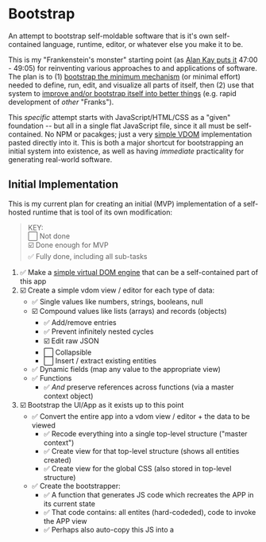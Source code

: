 # Bootstrap
An attempt to bootstrap self-moldable software that is it's own self-contained language, runtime, editor, or whatever else you make it to be.

This is my "Frankenstein's monster" starting point (as [Alan Kay puts it](https://youtu.be/YyIQKBzIuBY?t=47m) 47:00 - 49:05) for reinventing various approaches to and applications of software. The plan is to (1) [bootstrap the minimum mechanism](#initial-implementation) (or minimal effort) needed to define, run, edit, and visualize all parts of itself, then (2) use that system to [improve and/or bootstrap itself into better things](#further-development--exploration) (e.g. rapid development of _other_ "Franks").

This _specific_ attempt starts with JavaScript/HTML/CSS as a "given" foundation -- but all in a single flat JavaScript file, since it all must be self-contained. No NPM or pacakges; just a very [simple VDOM](https://github.com/d-cook/vdom) implementation pasted directly into it. This is both a major shortcut for bootstrapping an initial system into existence, as well as having _immediate_ practicality for generating real-world software.

## Initial Implementation

This is my current plan for creating an initial (MVP) implementation of a self-hosted runtime that is tool of its own modification:

> KEY:
> <br>:white_large_square:    Not done
> <br>:ballot_box_with_check: Done enough for MVP
> <br>:white_check_mark:      Fully done, including all sub-tasks

1. :white_check_mark:      Make a [simple virtual DOM engine](https://github.com/d-cook/vdom) that can be a self-contained part of this app
2. :ballot_box_with_check: Create a simple vdom view / editor for each type of data:
   - :white_check_mark:      Single values like numbers, strings, booleans, null
   - :ballot_box_with_check: Compound values like lists (arrays) and records (objects)
     - :white_check_mark:      Add/remove entries
     - :white_check_mark:      Prevent infinitely nested cycles
     - :ballot_box_with_check: Edit raw JSON
     - :white_large_square:    Collapsible
     - :white_large_square:    Insert / extract existing entities
   - :white_check_mark:      Dynamic fields (map any value to the appropriate view)
   - :white_check_mark:      Functions
     - :white_check_mark:      _And_ preserve references across functions (via a master context object)
3. :ballot_box_with_check: Bootstrap the UI/App as it exists up to this point
   - :white_check_mark:      Convert the entire app into a vdom view / editor + the data to be viewed
     - :white_check_mark:      Recode everything into a single top-level structure ("master context")
     - :white_check_mark:      Create view for that top-level structure (shows all entities created)
     - :white_check_mark:      Create view for the global CSS (also stored in top-level structure)
   - :white_check_mark:      Create the bootstrapper:
     - :white_check_mark:      A function that generates JS code which recreates the APP in its current state
     - :white_check_mark:      That code contains: all entites (hard-codeded), code to invoke the APP view
     - :white_check_mark:      Perhaps also auto-copy this JS into a <script> tag, so that simply saving the page creates a bootstrapping HTML doc
   - :white_large_square:    Make it easier to edit the running system without crashing it
     - :white_large_square:    A (temporary?) way to edit and test / toggle _copies_ of the system (or its code) within itself 

_At this point, further development is done within the running system itself. "Source files" become auto-generated._

4. :white_large_square:    Create the self-running runtime
   - :white_large_square:    A data-representation of code and [an interpreter](https://github.com/d-cook/Interact) that runs such code
   - :white_large_square:    The interpreter & all operations are stored in the top-level structure (thus it can inspect and modify itself)
5. :white_large_square:    Migrate the system (thus far) into the runtime
   - :white_large_square:    Wrap the existing code (as-is) into a structure that the runtime can run
   - :white_large_square:    Modifiy the "bootstrapper" to invoke system initialization _via the interpreter_
6. :white_large_square:    Convert everything (app & runtime) into the interpreted representation
   - :white_large_square:    Create a better view for runtime data-representation of code
     - :white_large_square:    Either a nested-expressions view of the code...
       - My [original implementation](https://github.com/d-cook/Objects) was based on expression-lists that were easy enough to understand.
       - My [re-envisioned model](https://github.com/d-cook/Interact) is more powerful (e.g. a DAG with direct references), but not great in raw form.
       - There is a straightfoward way to convert the new DAG model into nested expressions
     - :white_large_square:    And/or make the DAG / sequence of instructions model more palpable:
       - :white_large_square:    Show names of referenced entities, rather than the numeric indexes that describe "where" they are
       - :white_large_square:    Code by clicking on which operation to perform and which entities to perform it on
   - :white_large_square:    Recode (nearly) everything to the new representation, verifying before ditching the old code
     - :white_large_square:    Including the interpreter, but don't delete the native interpreter just yet
7. :white_large_square:      Bootstrap the native runtime from itself
   - :white_large_square:      Create a compiler (function) that converts the new representation into JavaScript code'
     - :white_large_square:      Mainly just nested function-calls to existing (in-runtime) functions
     - :white_large_square:      Might recognize certain operators. Perhaps a mapping of op functions to syntax?
   - :white_large_square:      Provide a way to modify / recompile the interpreter without crashing the runtime
     - Build upon the "edit system without crashing it" solution, or make something similar?
   - :white_large_square:      Modify the boostrap-generator to:
     - :white_large_square:      Regenerate the native interpreter by compiling the new one
     - :white_large_square:      Inject the resulting native interpreter into the bootstrapper
     - :white_large_square:      Modify bootstrapper to invoke (then forget or delete) the native interpreter

_At this point, the runtime provides its own means (e.g. tools & language) for viewing, editing, and defining itself, or anything within it_

8. With the MVP now complete, use it as it's [own vehicle](#use-the-runtime-to-modify-itself-further) for [further development and exploration](#further-development--exploration)

## Further development & exploration

Once the runtime is fully self-hosted (above), it can be utilized & adapted to explore new possibilities.

The possibilities are potentially limitless, but here are some that I have in mind:

#### Use the runtime to modify itself further

It would be incredibily irconic to develop a tool that bootstraps the generative power of software into itself, without utilizing any of that power in the development of said tool. Thus, the MVP is intentionally minimal and crude, so that that power can be utilized as early as possible to make further development & exploration more practical & achievable.

With the MVP complete, any changes in representation, tooling, generativity, etc. can be immediately utilized _as they come_, while also serving as an immediately observable a proof of concept (POC) for how they improve further development of themselves and/or other things.

There are many directions this can take, but options can be explored in parallel because:
- The runtime be used to create & test separate implementations of itself or whatever else
- Alternate runtimes (or other things) can be sandboxed (i.e. run & tested in isolation)
- Changes can be done programmatically, and anything can be programmatically generated
- The runtime can be swapped out piece-by-piece OR wholesale with something else, while running
- The runtime can be copied or regenerated at a whim, along with anything within it at the time

#### Bootstrap the power of software back into software development

Software provides powerfully generative and dynamic tools & interfaces to do things that would be entirely impractical or impossible otherwise. Ironically, that same power is massively unutilized in the _development_ of said software. Instead of dynamic or generative representations, the software developer works with static, rigourously _written out descriptions_ **of** those dynamic and generative models.

This is a limitation of "programming languages", wherein the representation of software and the runtime implications of that representation, are governed by set-in-stone limitations of a system outside of your control (e.g. a compiler or runtime). Creating a new language only shifts the problem: coding up an entire compiler or runtime is a lot of extra work that must be done in (and under the limitations of) some other already existing language. And then you are _still_ stuck with a set-in-stone limitations, albeit ones you can change through rigorous more modification.

An alternative is to replace (or supplement) "source code" with whatever "living" (running) representations, models, etc. that best (i.e. more simply or directly) convey what the software "is" and "does", along with whatever (also "live") tools, interfaces, views, etc. that best allow the developer to work with (e.g. modify, generate, query, test) those models. A fully self-running live-representation allows such things to be defined in terms of themselves or each other, without ultimately falling back on rigorously written out textual descriptions that are just shifted up level.

#### TODO: Make sections (as above) for the following:

- Make better tools / alternatives to text-based "coding":
  - Operate on values by manipulating them as objects, and your actions as recorded as code
  - Boxes and arrows?
  - Code that generates other code (e.g. from some business model)
  - Explore other "language" models, e.g. static types
    - Enforced by UI instead of compiler (i.e. can only build valid structures)
- Drag & drop editor for HTML / VDOM / CSS
- Drag & drop shapes to create SVG images / graphics
- Bootstrap the system to a different language or platform (assembly, JVM, CLR, etc.)
<br>The only "native code" needed for each is basic operators (+, -, if, etc), some implementation of lists & records, basic graphics commands (e.g. VDOM, SVG, or like boxes & lines), and the native equivalent of invoking a function. By providing a different set of those per language or platform, and feeding the right one into the bootstrapper, the entire runtime can be loaded onto another platform exactly as it was before.
- This running system can serialize itself and transfer itself over the wire (e.g. HTTP)
